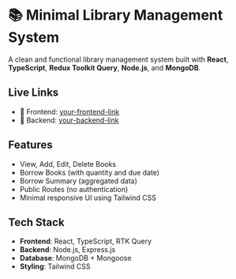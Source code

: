 # 📚 Minimal Library Management System

A clean and functional library management system built with **React**, **TypeScript**, **Redux Toolkit Query**, **Node.js**, and **MongoDB**.

## Live Links

- 🔗 Frontend: [your-frontend-link](https://book-lovers-alpha.vercel.app)
- 🔗 Backend: [your-backend-link](https://assignment-3-indol-pi.vercel.app)

## Features

- View, Add, Edit, Delete Books
- Borrow Books (with quantity and due date)
- Borrow Summary (aggregated data)
- Public Routes (no authentication)
- Minimal responsive UI using Tailwind CSS



## Tech Stack

- **Frontend**: React, TypeScript, RTK Query
- **Backend**: Node.js, Express.js
- **Database**: MongoDB + Mongoose
- **Styling**: Tailwind CSS

